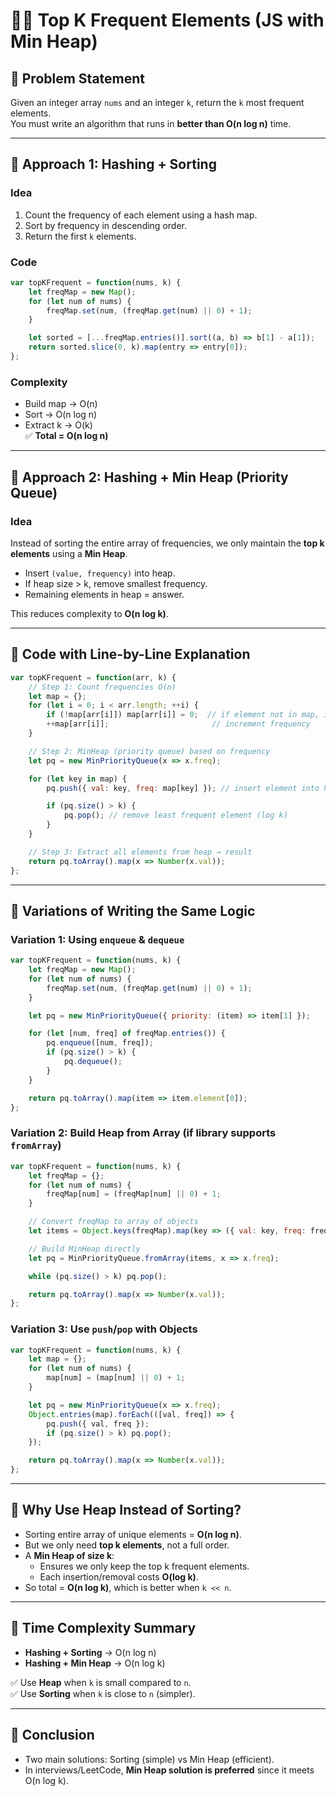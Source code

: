 # 🧑‍💻 Top K Frequent Elements (JS with Min Heap)

## 🔹 Problem Statement
Given an integer array `nums` and an integer `k`, return the `k` most frequent elements.  
You must write an algorithm that runs in **better than O(n log n)** time.

---

## 🔹 Approach 1: Hashing + Sorting

### Idea
1. Count the frequency of each element using a hash map.  
2. Sort by frequency in descending order.  
3. Return the first `k` elements.  

### Code
```js
var topKFrequent = function(nums, k) {
    let freqMap = new Map();
    for (let num of nums) {
        freqMap.set(num, (freqMap.get(num) || 0) + 1);
    }

    let sorted = [...freqMap.entries()].sort((a, b) => b[1] - a[1]);
    return sorted.slice(0, k).map(entry => entry[0]);
};
```

### Complexity
- Build map → O(n)  
- Sort → O(n log n)  
- Extract k → O(k)  
✅ **Total = O(n log n)**

---

## 🔹 Approach 2: Hashing + Min Heap (Priority Queue)

### Idea
Instead of sorting the entire array of frequencies, we only maintain the **top k elements** using a **Min Heap**.  
- Insert `(value, frequency)` into heap.  
- If heap size > k, remove smallest frequency.  
- Remaining elements in heap = answer.  

This reduces complexity to **O(n log k)**.

---

## 🔹 Code with Line-by-Line Explanation

```js
var topKFrequent = function(arr, k) {
    // Step 1: Count frequencies O(n)
    let map = {};
    for (let i = 0; i < arr.length; ++i) {
        if (!map[arr[i]]) map[arr[i]] = 0;  // if element not in map, init with 0
        ++map[arr[i]];                       // increment frequency
    }

    // Step 2: MinHeap (priority queue) based on frequency
    let pq = new MinPriorityQueue(x => x.freq);

    for (let key in map) {
        pq.push({ val: key, freq: map[key] }); // insert element into heap

        if (pq.size() > k) {
            pq.pop(); // remove least frequent element (log k)
        }
    }

    // Step 3: Extract all elements from heap → result
    return pq.toArray().map(x => Number(x.val));
};
```

---

## 🔹 Variations of Writing the Same Logic

### Variation 1: Using `enqueue` & `dequeue`
```js
var topKFrequent = function(nums, k) {
    let freqMap = new Map();
    for (let num of nums) {
        freqMap.set(num, (freqMap.get(num) || 0) + 1);
    }

    let pq = new MinPriorityQueue({ priority: (item) => item[1] });

    for (let [num, freq] of freqMap.entries()) {
        pq.enqueue([num, freq]);
        if (pq.size() > k) {
            pq.dequeue();
        }
    }

    return pq.toArray().map(item => item.element[0]);
};
```

### Variation 2: Build Heap from Array (if library supports `fromArray`)
```js
var topKFrequent = function(nums, k) {
    let freqMap = {};
    for (let num of nums) {
        freqMap[num] = (freqMap[num] || 0) + 1;
    }

    // Convert freqMap to array of objects
    let items = Object.keys(freqMap).map(key => ({ val: key, freq: freqMap[key] }));

    // Build MinHeap directly
    let pq = MinPriorityQueue.fromArray(items, x => x.freq);

    while (pq.size() > k) pq.pop();

    return pq.toArray().map(x => Number(x.val));
};
```

### Variation 3: Use `push`/`pop` with Objects
```js
var topKFrequent = function(nums, k) {
    let map = {};
    for (let num of nums) {
        map[num] = (map[num] || 0) + 1;
    }

    let pq = new MinPriorityQueue(x => x.freq);
    Object.entries(map).forEach(([val, freq]) => {
        pq.push({ val, freq });
        if (pq.size() > k) pq.pop();
    });

    return pq.toArray().map(x => Number(x.val));
};
```

---

## 🔹 Why Use Heap Instead of Sorting?

- Sorting entire array of unique elements = **O(n log n)**.  
- But we only need **top k elements**, not a full order.  
- A **Min Heap of size k**:  
  - Ensures we only keep the top k frequent elements.  
  - Each insertion/removal costs **O(log k)**.  
- So total = **O(n log k)**, which is better when `k << n`.  

---

## 🔹 Time Complexity Summary

- **Hashing + Sorting** → O(n log n)  
- **Hashing + Min Heap** → O(n log k)  

✅ Use **Heap** when `k` is small compared to `n`.  
✅ Use **Sorting** when `k` is close to `n` (simpler).  

---

## 🔹 Conclusion
- Two main solutions: Sorting (simple) vs Min Heap (efficient).  
- In interviews/LeetCode, **Min Heap solution is preferred** since it meets O(n log k).  
